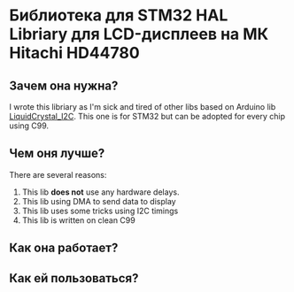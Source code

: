 # Библиотека для STM32 HAL Libriary для LCD-дисплеев на МК Hitachi HD44780
## Зачем она нужна?
I wrote this libriary as I'm sick and tired of other libs based on Arduino lib [LiquidCrystal_I2C](https://github.com/marcoschwartz/LiquidCrystal_I2C). This one is for STM32 but can be adopted for every chip using C99.

## Чем оня лучше?
There are several reasons:
1. This lib **does not** use any hardware delays. 
2. This lib using DMA to send data to display
3. This lib uses some tricks using I2C timings
4. This lib is written on clean C99

## Как она работает?

## Как ей пользоваться?
